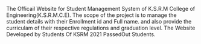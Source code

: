 The Officail Website for Student Management System of K.S.R.M College of Engineering(K.S.R.M.C.E).
The scope of the project is to manage the student details with their Enrollment id and Full name. and also provide the curriculam of their respective regulations and graduation level.
The Website Developed by Students Of KSRM 2021 PassedOut Students.
